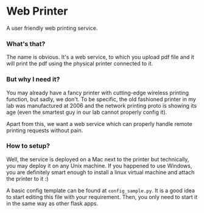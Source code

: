 # Web Printer
A user friendly web printing service.

### What's that?
The name is obvious. It's a web service, to which you upload pdf file and it will print the pdf using the physical printer connected to it.

### But why I need it?
You may already have a fancy printer with cutting-edge wireless printing function, but sadly, we don't. To be specific, the old fashioned printer in my lab was manufactured at 2006 and the network printing proto is showing its age (even the smartest guy in our lab cannot properly config it).

Apart from this, we want a web service which can properly handle remote printing requests without pain.

### How to setup?
Well, the service is deployed on a Mac next to the printer but technically, you may deploy it on any Unix machine. If you happened to use Windows, you are definitely smart enough to install a linux virtual machine and attach the printer to it :)

A basic config template can be found at `config_sample.py`. It is a good idea to start editing this file with your requirement. Then, you only need to start it in the same way as other flask apps.
